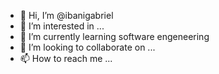 - 👋 Hi, I’m @ibanigabriel
- 👀 I’m interested in ...
- 🌱 I’m currently learning software engeneering
- 💞️ I’m looking to collaborate on ...
- 📫 How to reach me ...

<!---
ibanigabriel/ibanigabriel is a ✨ special ✨ repository because its `README.md` (this file) appears on your GitHub profile.
You can click the Preview link to take a look at your changes.
--->
